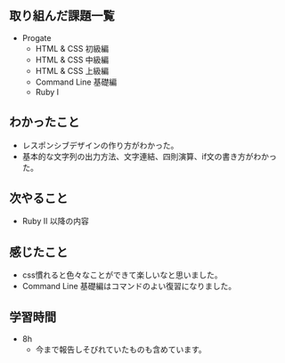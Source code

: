 ## 取り組んだ課題一覧
- Progate
  - HTML & CSS 初級編 
  - HTML & CSS 中級編
  - HTML & CSS 上級編
  - Command Line 基礎編
  - Ruby I
## わかったこと
- レスポンシブデザインの作り方がわかった。
- 基本的な文字列の出力方法、文字連結、四則演算、if文の書き方がわかった。
## 次やること
- Ruby II 以降の内容
## 感じたこと
- css慣れると色々なことができて楽しいなと思いました。
- Command Line 基礎編はコマンドのよい復習になりました。
## 学習時間
- 8h
  - 今まで報告しそびれていたものも含めています。

